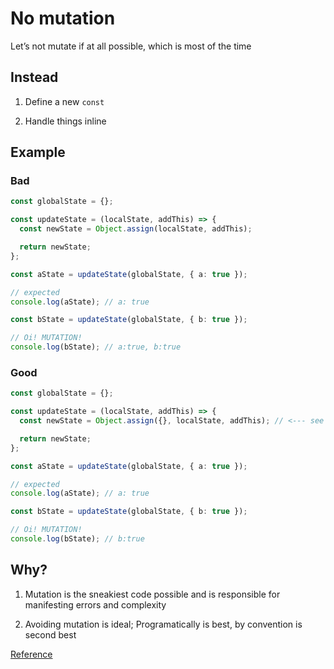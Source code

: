 # No mutation

Let’s not mutate if at all possible, which is most of the time

## Instead

1. Define a new `const`

2. Handle things inline

## Example

### Bad

```ts
const globalState = {};

const updateState = (localState, addThis) => {
  const newState = Object.assign(localState, addThis);

  return newState;
};

const aState = updateState(globalState, { a: true });

// expected
console.log(aState); // a: true

const bState = updateState(globalState, { b: true });

// Oi! MUTATION!
console.log(bState); // a:true, b:true
```

### Good

```ts
const globalState = {};

const updateState = (localState, addThis) => {
  const newState = Object.assign({}, localState, addThis); // <--- see the `{}`!

  return newState;
};

const aState = updateState(globalState, { a: true });

// expected
console.log(aState); // a: true

const bState = updateState(globalState, { b: true });

// Oi! MUTATION!
console.log(bState); // b:true
```

## Why?

1. Mutation is the sneakiest code possible and is responsible for manifesting errors and complexity

1. Avoiding mutation is ideal; Programatically is best, by convention is second best

[Reference](https://github.com/kirkstrobeck/stash/blob/main/style-guide/no-mutation.md)
